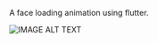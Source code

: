 A face loading animation using flutter.

![IMAGE ALT TEXT](http://img.youtube.com/vi/5u3tS1HVTqI/0.jpg)
